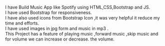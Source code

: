 I have Build Music App like Spotify using HTML,CSS,Bootstrap and JS. <br>
I have used Bootstrap for responsiveness.<br> 
I have also used icons from Bootstrap Icon ,it was very helpful it reduce my time and efforts. <br>
I have used images in jpg form and music in mp3 .<br>
This Project has a feature of playing music ,forward music ,skip music and for volume we can increase or decrease. the volume.<br>
